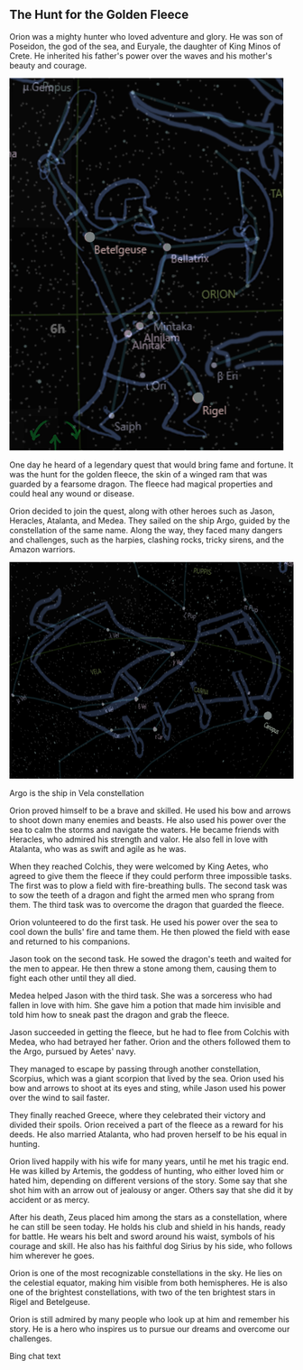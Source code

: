 ## The Hunt for the Golden Fleece

Orion was a mighty hunter who loved adventure and glory. He was son of Poseidon, the god of the sea, and Euryale, the daughter of King Minos of Crete. He inherited his father's power over the waves and his mother's beauty and courage.

![Orion](Orion.png)

One day he heard of a legendary quest that would bring fame and fortune. It was the hunt for the golden fleece, the skin of a winged ram that was guarded by a fearsome dragon. The fleece had magical properties and could heal any wound or disease.

Orion decided to join the quest, along with other heroes such as Jason, Heracles, Atalanta, and Medea. They sailed on the ship Argo, guided by the constellation of the same name. Along the way, they faced many dangers and challenges, such as the harpies, clashing rocks, tricky sirens, and the Amazon warriors.

![Argo](Argo.png)

Argo is the ship in Vela constellation

Orion proved himself to be a brave and skilled. He used his bow and arrows to shoot down many enemies and beasts. He also used his power over the sea to calm the storms and navigate the waters. He became friends with Heracles, who admired his strength and valor. He also fell in love with Atalanta, who was as swift and agile as he was.

When they reached Colchis, they were welcomed by King Aetes, who agreed to give them the fleece if they could perform three impossible tasks. The first was to plow a field with fire-breathing bulls. The second task was to sow the teeth of a dragon and fight the armed men who sprang from them. The third task was to overcome the dragon that guarded the fleece.

Orion volunteered to do the first task. He used his power over the sea to cool down the bulls' fire and tame them. He then plowed the field with ease and returned to his companions.

Jason took on the second task. He sowed the dragon's teeth and waited for the men to appear. He then threw a stone among them, causing them to fight each other until they all died.

Medea helped Jason with the third task. She was a sorceress who had fallen in love with him. She gave him a potion that made him invisible and told him how to sneak past the dragon and grab the fleece.

Jason succeeded in getting the fleece, but he had to flee from Colchis with Medea, who had betrayed her father. Orion and the others followed them to the Argo, pursued by Aetes' navy.

They managed to escape by passing through another constellation, Scorpius, which was a giant scorpion that lived by the sea. Orion used his bow and arrows to shoot at its eyes and sting, while Jason used his power over the wind to sail faster.

They finally reached Greece, where they celebrated their victory and divided their spoils. Orion received a part of the fleece as a reward for his deeds. He also married Atalanta, who had proven herself to be his equal in hunting.

Orion lived happily with his wife for many years, until he met his tragic end. He was killed by Artemis, the goddess of hunting, who either loved him or hated him, depending on different versions of the story. Some say that she shot him with an arrow out of jealousy or anger. Others say that she did it by accident or as mercy.

After his death, Zeus placed him among the stars as a constellation, where he can still be seen today. He holds his club and shield in his hands, ready for battle. He wears his belt and sword around his waist, symbols of his courage and skill. He also has his faithful dog Sirius by his side, who follows him wherever he goes.

Orion is one of the most recognizable constellations in the sky. He lies on the celestial equator, making him visible from both hemispheres. He is also one of the brightest constellations, with two of the ten brightest stars in Rigel and Betelgeuse.

Orion is still admired by many people who look up at him and remember his story. He is a hero who inspires us to pursue our dreams and overcome our challenges.


Bing chat text
